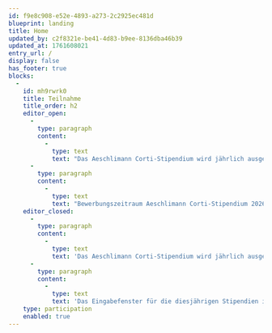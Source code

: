 ```yaml
---
id: f9e8c908-e52e-4893-a273-2c2925ec481d
blueprint: landing
title: Home
updated_by: c2f8321e-be41-4d83-b9ee-8136dba46b39
updated_at: 1761608021
entry_url: /
display: false
has_footer: true
blocks:
  -
    id: mh9rwrk0
    title: Teilnahme
    title_order: h2
    editor_open:
      -
        type: paragraph
        content:
          -
            type: text
            text: "Das Aeschlimann Corti-Stipendium wird jährlich ausgeschrieben und vergeben. Die Ausschreibung richtet sich an Kunstschaffende mit Bezug zum Kanton Bern. Die Altersgrenze beträgt 40 Jahre.\_Bitte lesen Sie die Teilnahmebedingungen sorgfältig durch und laden Sie alle erforderlichen Unterlagen digital hoch."
      -
        type: paragraph
        content:
          -
            type: text
            text: "Bewerbungszeitraum Aeschlimann Corti-Stipendium 2026:\L1. Dezember – 31. Januar 2026"
    editor_closed:
      -
        type: paragraph
        content:
          -
            type: text
            text: 'Das Aeschlimann Corti-Stipendium wird jährlich ausgeschrieben und vergeben. Die Ausschreibung richtet sich an Kunstschaffende mit Bezug zum Kanton Bern.'
      -
        type: paragraph
        content:
          -
            type: text
            text: 'Das Eingabefenster für die diesjährigen Stipendien ist geschlossen. Für die Verleihung der Saison 2027 ist die Seite ab März wieder verfügbar.'
    type: participation
    enabled: true
---
```

